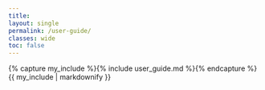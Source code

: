 ```yaml
---
title:  
layout: single
permalink: /user-guide/
classes: wide
toc: false
---
```

{% capture my_include %}{% include user_guide.md %}{% endcapture %}
{{ my_include | markdownify }}
